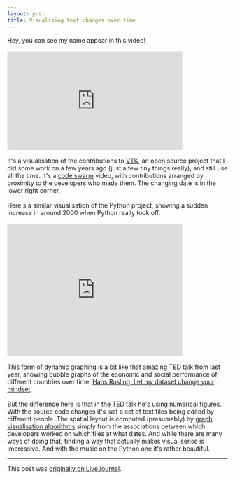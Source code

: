 ```yaml
---
layout: post
title: Visualising text changes over time
---
```


<div class="entry-item s2-entrytext">Hey, you can see my name appear in this video!<br/><br/><iframe allowfullscreen="" class="lj_embedcontent" frameborder="0" height="225" name="embed_4339226_21" src="http://l.lj-toys.com/?auth_token=sessionless%3A1491904800%3Aembedcontent%3A4339226%2621%26%260%26vimeo%267048785%3A4c9183967aeb639266e15f7b36351785822285c3&amp;source=vimeo&amp;vid=7048785&amp;moduleid=21&amp;preview=0&amp;journalid=4339226&amp;noads=" width="400"></iframe><br/><br/>It's a visualisation of the contributions to <a href="http://www.vtk.org" rel="nofollow">VTK</a>, an open source project that I did some work on a few years ago (just a few tiny things really), and still use all the time. It's a <a href="http://vis.cs.ucdavis.edu/~ogawa/codeswarm/" rel="nofollow">code swarm</a> video, with contributions arranged by proximity to the developers who made them. The changing date is in the lower right corner.<br/><br/>Here's a similar visualisation of the Python project, showing a sudden increase in around 2000 when Python really took off.<br/><br/><iframe allowfullscreen="" class="lj_embedcontent" frameborder="0" height="302" name="embed_4339226_22" src="http://l.lj-toys.com/?auth_token=sessionless%3A1491904800%3Aembedcontent%3A4339226%2622%26%260%26vimeo%261093745%3A091dd8a14b9bb702fa1eccc8572698e5413d2278&amp;source=vimeo&amp;vid=1093745&amp;moduleid=22&amp;preview=0&amp;journalid=4339226&amp;noads=" width="400"></iframe><br/><br/>This form of dynamic graphing is a bit like that amazing TED talk from last year, showing bubble graphs of the economic and social performance of different countries over time: <a href="http://www.ted.com/talks/hans_rosling_at_state.html" rel="nofollow">Hans Rosling: Let my dataset change your mindset</a>.<br/><br/>But the difference here is that in the TED talk he's using numerical figures. With the source code changes it's just a set of text files being edited by different people. The spatial layout is computed (presumably) by <a href="http://images.google.co.uk/images?hl=en&amp;source=hp&amp;q=graph%20visualization" rel="nofollow">graph visualisation algorithms</a> simply from the associations between which developers worked on which files at what dates. And while there are many ways of doing that, finding a way that actually makes visual sense is impressive. And with the music on the Python one it's rather beautiful.</div><p><hr></p><p>This post was <a href="http://ferkeltongs.livejournal.com/30554.html">originally on LiveJournal</a>.</p>